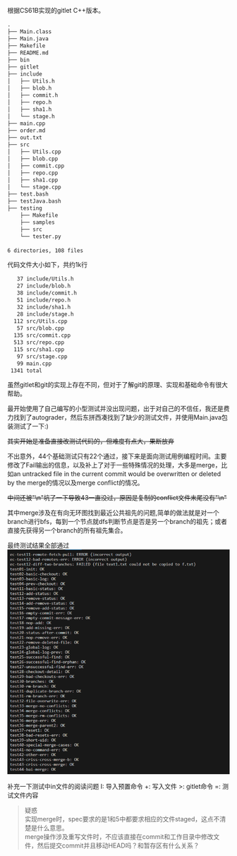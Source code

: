 根据CS61B实现的gitlet C++版本。
```
.
├── Main.class
├── Main.java
├── Makefile
├── README.md
├── bin
├── gitlet
├── include
│   ├── Utils.h
│   ├── blob.h
│   ├── commit.h
│   ├── repo.h
│   ├── sha1.h
│   └── stage.h
├── main.cpp
├── order.md
├── out.txt
├── src
│   ├── Utils.cpp
│   ├── blob.cpp
│   ├── commit.cpp
│   ├── repo.cpp
│   ├── sha1.cpp
│   └── stage.cpp
├── test.bash
├── testJava.bash
├── testing
    ├── Makefile
    ├── samples
    ├── src
    └── tester.py

6 directories, 108 files
```
代码文件大小如下，共约1k行
```
   37 include/Utils.h
   27 include/blob.h
   38 include/commit.h
   51 include/repo.h
   32 include/sha1.h
   28 include/stage.h
  112 src/Utils.cpp
   57 src/blob.cpp
  135 src/commit.cpp
  513 src/repo.cpp
  115 src/sha1.cpp
   97 src/stage.cpp
   99 main.cpp
 1341 total
```

虽然gitlet和git的实现上存在不同，但对于了解git的原理、实现和基础命令有很大帮助。

最开始使用了自己编写的小型测试并没出现问题，出于对自己的不信任，我还是费力找到了autograder，然后东拼西凑找到了缺少的测试文件，并使用Main.java包装测试了一下:)

~~其实开始是准备直接改测试代码的，但难度有点大，果断放弃~~

不出意外，44个基础测试只有22个通过，接下来是面向测试用例编程时间。主要修改了Fail输出的信息，以及补上了对于一些特殊情况的处理，大多是merge，比如an untracked file in the current commit would be overwritten or deleted by the merge的情况以及merge conflict的情况。

~~中间还被"\n"坑了一下导致43一直没过，原因是复制的conflict文件末尾没有"\n"~~

其中merge涉及在有向无环图找到最近公共祖先的问题,简单的做法就是对一个branch进行bfs，每到一个节点就dfs判断节点是否是另一个branch的祖先；或者直接先获得另一个branch的所有祖先集合。

最终测试结果全部通过
![测试结果](testResult.png)

补充一下测试中in文件的阅读问题
I: 导入预置命令
+: 写入文件
\>: gitlet命令 
=: 测试文件内容

> 疑惑  
> 实现merge时，spec要求的是1和5中都要求相应的文件staged，这点不清楚是什么意思。  
> merge操作涉及重写文件时，不应该直接在commit和工作目录中修改文件，然后提交commit并且移动HEAD吗？和暂存区有什么关系？